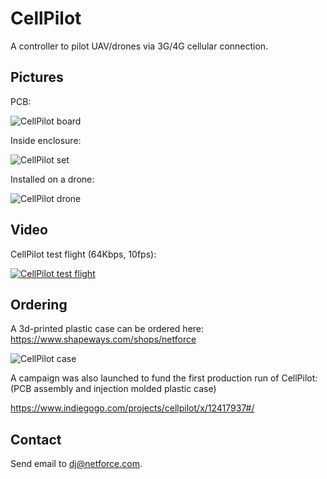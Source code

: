 # CellPilot

A controller to pilot UAV/drones via 3G/4G cellular connection.

## Pictures

PCB:

![CellPilot board](https://raw.githubusercontent.com/nfco/cellpilot/master/img/cellpilot_board.jpg)

Inside enclosure:

![CellPilot set](https://raw.githubusercontent.com/nfco/cellpilot/master/img/cellpilot_set.jpg)

Installed on a drone:

![CellPilot drone](https://raw.githubusercontent.com/nfco/cellpilot/master/img/cellpilot_drone.jpg)

## Video

CellPilot test flight (64Kbps, 10fps):

[![CellPilot test flight](http://img.youtube.com/vi/GPAqMF_AkHQ/0.jpg)](http://www.youtube.com/watch?v=GPAqMF_AkHQ)

## Ordering

A 3d-printed plastic case can be ordered here:
https://www.shapeways.com/shops/netforce

![CellPilot case](https://images1.sw-cdn.net/model/picture/625x465_3887793_12400456_1444480401.jpg)

A campaign was also launched to fund the first production run of CellPilot:
(PCB assembly and injection molded plastic case)

https://www.indiegogo.com/projects/cellpilot/x/12417937#/


## Contact

Send email to dj@netforce.com.
